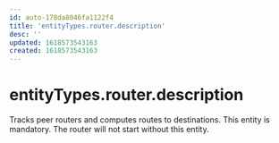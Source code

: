 ```yaml
---
id: auto-178da8046fa1122f4
title: 'entityTypes.router.description'
desc: ''
updated: 1618573543163
created: 1618573543163
---
```

# entityTypes.router.description

Tracks peer routers and computes routes to destinations. This entity is mandatory. The router will not start without this entity.